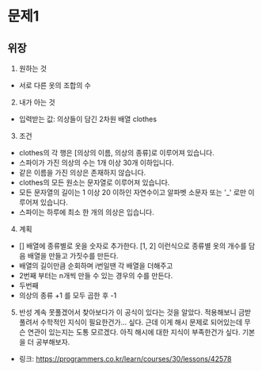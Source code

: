 # 문제1 
## 위장

1. 원하는 것
- 서로 다른 옷의 조합의 수
2. 내가 아는 것 
- 입력받는 값: 의상들이 담긴 2차원 배열 clothes
3. 조건
- clothes의 각 행은 [의상의 이름, 의상의 종류]로 이루어져 있습니다.
- 스파이가 가진 의상의 수는 1개 이상 30개 이하입니다.
- 같은 이름을 가진 의상은 존재하지 않습니다.
- clothes의 모든 원소는 문자열로 이루어져 있습니다.
- 모든 문자열의 길이는 1 이상 20 이하인 자연수이고 알파벳 소문자 또는 '_' 로만 이루어져 있습니다.
- 스파이는 하루에 최소 한 개의 의상은 입습니다. 
4. 계획
- [] 배열에 종류별로 옷을 숫자로 추가한다. [1, 2] 이런식으로 종류별 옷의 개수를 담음 배열을 만들고 가짓수를 만든다. 
- 배열의 길이만큼 순회하며 i번일땐 각 배열을 더해주고 
- 2번째 부터는 n개씩 만들 수 있는 경우의 수를 만든다.
- 두번째
- 의상의 종류 +1 를 모두 곱한 후 -1 
5. 반성 
계속 못풀겠어서 찾아보다가 이 공식이 있다는 것을 알았다. 적용해보니 금받 풀려서 수학적인 지식이 필요한건가... 싶다. 
근데 이게 해시 문제로 되어있는데 무슨 연관이 있는지는 도통 모르겠다. 아직 해시에 대한 지식이 부족한건가 싶다. 
기본을 더 공부해보자. 

- 링크: https://programmers.co.kr/learn/courses/30/lessons/42578


